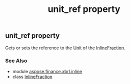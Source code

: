 ﻿---
title: unit_ref property
second_title: Aspose.Finance for Python via .NET API References
description: 
type: docs
weight: 110
url: /python-net/aspose.finance.xbrl.inline/inlinefraction/unit_ref/
is_root: false
---

## unit_ref property


Gets or sets the reference to the [Unit](/finance/python-net/aspose.finance.xbrl/unit) of the [InlineFraction](/finance/python-net/aspose.finance.xbrl.inline/inlinefraction).

### See Also
* module [aspose.finance.xbrl.inline](../../)
* class [InlineFraction](/finance/python-net/aspose.finance.xbrl.inline/inlinefraction)
